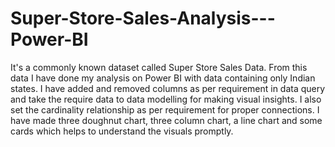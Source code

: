 # Super-Store-Sales-Analysis---Power-BI

It's a commonly known dataset called Super Store Sales Data.
From this data I have done my analysis on Power BI with data containing only Indian states.
I have added and removed columns as per requirement in data query and take the require data to data modelling for making visual insights.
I also set the cardinality relationship as per requirement for proper connections.
I have made three doughnut chart, three column chart, a line chart and some cards which helps to understand the visuals promptly.

